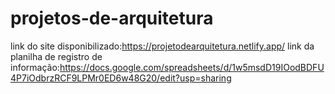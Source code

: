 # projetos-de-arquitetura
link do site disponibilizado:https://projetodearquitetura.netlify.app/
link da planilha de registro de informação:https://docs.google.com/spreadsheets/d/1w5msdD19IOodBDFU4P7iOdbrzRCF9LPMr0ED6w48G20/edit?usp=sharing
